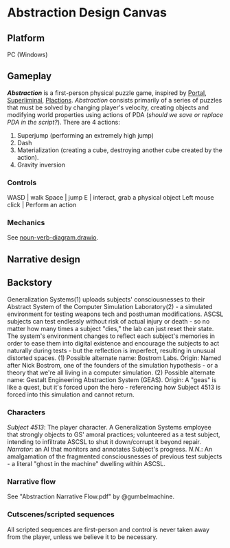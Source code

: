 # Abstraction Design Canvas
## Platform
PC (Windows)
## Gameplay
***Abstraction*** is a first-person physical puzzle game, inspired by [Portal](https://en.wikipedia.org/wiki/Portal_(video_game)), [Superliminal](https://en.wikipedia.org/wiki/Superliminal), [Plactions](https://rob1221.itch.io/plactions).
*Abstraction* consists primarily of a series of puzzles that must be solved by changing player's velocity, creating objects and modifying world properties using actions of PDA (*should we save or replace PDA in the script?*).
There are 4 actions:
1. Superjump (performing an extremely high jump)
2. Dash
3. Materialization (creating a cube, destroying another cube created by the action).
4. Gravity inversion
### Controls
WASD | walk
Space | jump
E | interact, grab a physical object
Left mouse click | Perform an action
### Mechanics
See [noun-verb-diagram.drawio](https://drive.google.com/file/d/1JkjsTJ388olMRkBs_1vZ_UIXEVKr_l9i/view?usp=sharing).
## Narrative design
## Backstory
Generalization Systems(1) uploads subjects' consciousnesses to their Abstract System of the Computer Simulation Laboratory(2) - a simulated environment for testing weapons tech and posthuman modifications. ASCSL subjects can test endlessly without risk of actual injury or death - so no matter how many times a subject "dies," the lab can just reset their state.
The system's environment changes to reflect each subject's memories in order to ease them into digital existence and encourage the subjects to act naturally during tests - but the reflection is imperfect, resulting in unusual distorted spaces.
(1) Possible alternate name: Bostrom Labs. Origin: Named after Nick Bostrom, one of the founders of the simulation hypothesis - or a theory that we're all living in a computer simulation.
(2) Possible alternate name: Gestalt Engineering Abstraction System (GEAS). Origin: A "geas" is like a quest, but it's forced upon the hero - referencing how Subject 4513 is forced into this simulation and cannot return.
### Characters
*Subject 4513*: The player character. A Generalization Systems employee that strongly objects to GS' amoral practices; volunteered as a test subject, intending to infiltrate ASCSL to shut it down/corrupt it beyond repair.
*Narrator*: an AI that monitors and annotates Subject's progress.
*N.N.*: An amalgamation of the fragmented consciousnesses of previous test subjects - a literal "ghost in the machine" dwelling within ASCSL.
### Narrative flow
See "Abstraction Narrative Flow.pdf" by @gumbelmachine.
### Cutscenes/scripted sequences
All scripted sequences are first-person and control is never taken away from the player, unless we believe it to be necessary.